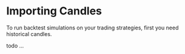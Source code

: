 # Importing Candles

To run backtest simulations on your trading strategies, first you need historical candles.

todo ...
